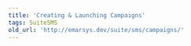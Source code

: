 ```yaml
---
title: 'Creating & Launching Campaigns'
tags: SuiteSMS
old_url: 'http://emarsys.dev/suite/sms/campaigns/'
---
```


